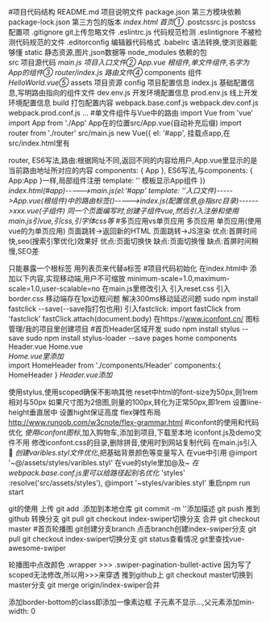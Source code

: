 #项目代码结构
README.md           项目说明文件
package.json        第三方模块依赖
package-lock.json   第三方包的版本
*index.html          首页①*
.postcssrc.js       postcss配置项
.gitignore          git上传忽略文件
.eslintrc.js        代码规范检测
.eslintignore       不被检测代码规范的文件
.editorconfig       编辑器代码格式
.babelrc            语法转换,使浏览器能够懂
static              静态资源,图片,json数据等
node_modules        依赖的包  
src                 项目源代码
    *main.js         项目入口文件②*
    *App.vue         根组件,单文件组件,名字为App的组件③*
    *router/index.js 路由文件④*
    components      组件
        *HelloWorld.vue⑤*
    assets          项目资源
config              项目配置信息
    index.js        基础配置信息,写明路由指向的组件文件
    dev.env.js      开发环境配置信息
    prod.env.js     线上开发环境配置信息
build               打包配置内容
    webpack.base.conf.js
    webpack.dev.conf.js
    webpack.prod.conf.js
    ...
#单文件组件与Vue中的路由
import Vue from 'vue'
import App from './App'     App在的位置src/App.vue(自动补充后缀)
import router from './router'
src/main.js
new Vue({
  el: '#app',               挂载点app,在src/index.html里有 <div id="app"></div>
  router,                   ES6写法,路由:根据网址不同,返回不同的内容给用户,App.vue里<router-view/>显示的是当前路由地址所对应的内容
  components: { App },      ES6写法,与components: { App:App }一样,局部组件注册
  template: '<App/>'        模板显示App组件
})
*index.html(#app)----->main.js(el:'#app' template: '<App/>'入口文件)----->App.vue(根组件)中的路由标签(<router-view/>)----->index.js(配置信息,@指src目录)------>xxx.vue(子组件)*
*同一个页面编写时,创建子组件vue,然后引入注册和使用*
*main.js引vue,引css,引字体css等*
#多页应用vs单页应用
多页应用                                                    单页应用(使用vue的为单页应用)
页面跳转->返回新的HTML                                        页面跳转->JS渲染
优点:首屏时间快,seo(搜索引擎优化)效果好                         优点:页面切换快
缺点:页面切换慢                                              缺点:首屏时间稍慢,SEO差

<template></template>只能暴露一个根标签
用<router-link to='/list'>列表页</router-link>来代替a标签
#项目代码初始化
在index.html中
    添加以下内容,实现移动端,用户不可缩放
    minimum-scale=1.0,maximum-scale=1.0,user-scalable=no
在main.js里修改引入
    引入reset.css
    引入border.css 移动端存在1px边框问题
    解决300ms移动延迟问题
        sudo npm install fastclick --save(--save指打包也用)
        引入fastclick:
            import fastClick from 'fastclick'
            fastClick.attach(document.body)
在https://www.iconfont.cn/ 图标管理/我的项目里创建项目
#首页Header区域开发
sudo npm install stylus --save
sudo npm install stylus-loader --save
pages
    home
        components
            Header.vue
    Home.vue   
*Home.vue里添加*            
import HomeHeader from './components/Header'
components:{
    HomeHeader
}
<home-header></home-header>
*Header.vue添加*
<style lang="stylus" scoped></style>
使用stylus,使用scoped确保不影响其他
reset中html的font-size为50px,则1rem相对与50px
如果尺寸图为2倍图,则量的100px,转化为正常50px,即1rem
设置line-height垂直居中
设置hight保证高度
flex弹性布局
http://www.runoob.com/w3cnote/flex-grammar.html
#iconfont的使用和代码优化
*使用iconfont图标*,加入购物车,添加到项目,下载至本地
iconfont.js及demo文件不用
修改iconfont.css的目录,删除拼音,使用时到网站复制代码
在main.js引入
<span class="iconfont">&#xe624;</span>
*创建varibles.styl文件优化*,把基础背景颜色等变量写入
在vue中引用    @import '~@/assets/styles/varibles.styl' 在vue的style里加@及~
*在webpack.base.conf.js里可以给路径起别名优化*
 'styles' :resolve('src/assets/styles'),
 @import '~styles/varibles.styl'
重启npm run start

git的使用 
        上传
        git add .添加到本地仓库
        git commit -m ''添加描述
        git push   推到github
        转换分支
        git pull
        git checkout index-swiper切换分支
        合并
        git checkout master
#首页轮播图
git创建分支branch
    点击branch创建index-swiper分支
    git pull
    git checkout index-swiper切换分支
    git status查看情况
git里查找vue-awesome-swiper
<style lang="stylus" scoped>
    .wrapper
        width: 100%
        height: 0
        overflow: hidden
        padding-bottom: 31.25%//宽高比
        .swiper-img
            width: 100%
</style>
轮播图中点改颜色
.wrapper >>> .swiper-pagination-bullet-active
因为写了scoped无法修改,所以用>>>来穿透
推到github上
git checkout master切换到master分支
git merge  origin/index-swiper合并


添加border-bottom的class即添加一像素边框
子元素不显示...,父元素添加min-width: 0
